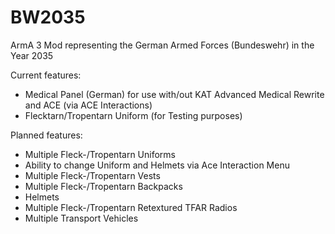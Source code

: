 # BW2035

ArmA 3 Mod representing the German Armed Forces (Bundeswehr) in the Year 2035

Current features:

- Medical Panel (German) for use with/out KAT Advanced Medical Rewrite and ACE (via ACE Interactions)
- Flecktarn/Tropentarn Uniform (for Testing purposes)

Planned features:

- Multiple Fleck-/Tropentarn Uniforms
- Ability to change Uniform and Helmets via Ace Interaction Menu
- Multiple Fleck-/Tropentarn Vests
- Multiple Fleck-/Tropentarn Backpacks
- Helmets
- Multiple Fleck-/Tropentarn Retextured TFAR Radios
- Multiple Transport Vehicles